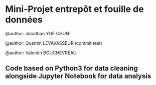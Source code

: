 # Mini-Projet entrepôt et fouille de données

@author: Jonathan YUE CHUN

@author: Quentin LEVAVASSEUR (commit test)

@author: Valentin BOUCHEVREAU

## Code based on Python3 for data cleaning alongside Jupyter Notebook for data analysis
